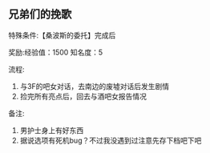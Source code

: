 ## 兄弟们的挽歌
特殊条件:【桑波斯的委托】完成后

奖励:经验值：1500 知名度：5

流程:

1. 与3F的吧女对话，去南边的废墟对话后发生剧情
2. 捡完所有亮点后，回去与酒吧女报告情况


备注:

1. 男护士身上有好东西
2. 据说选项有死机bug？不过我没遇到过注意先存下档吧下吧
